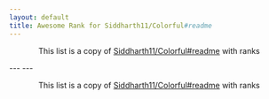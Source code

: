```yaml
---
layout: default
title: Awesome Rank for Siddharth11/Colorful#readme
---
```


<p align="center">
	This list is a copy of <a href="https://github.com/Siddharth11/Colorful#readme">Siddharth11/Colorful#readme</a> with ranks
</p>
---
---
<p align="center">
	This list is a copy of <a href="https://github.com/Siddharth11/Colorful#readme">Siddharth11/Colorful#readme</a> with ranks
</p>
